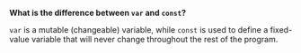 **What is the difference between `var` and `const`?**

`var` is a mutable (changeable) variable, while `const` is used to define a fixed-value variable that will never change throughout the rest of the program.